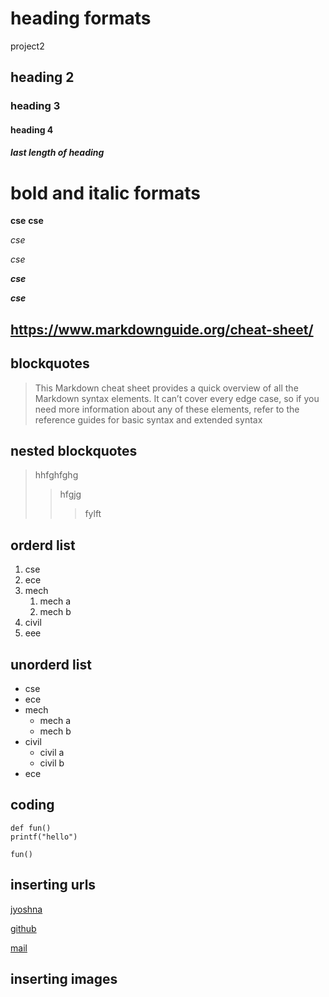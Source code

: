 # heading formats
project2
## heading 2
### heading 3
#### heading 4
##### last length of heading
# bold and italic formats
**cse**
__cse__

*cse*

_cse_

_**cse**_

__*cse*__

## https://www.markdownguide.org/cheat-sheet/

## blockquotes
>This Markdown cheat sheet provides a quick overview of all the Markdown syntax elements. It can’t cover every edge case, so if you need more information about any of these elements, refer to the reference guides for basic syntax and extended syntax
## nested blockquotes
>hhfghfghg
>>hfgjg
>>>fylft
## orderd list
1. cse
2. ece
3. mech
    1. mech a
    1. mech b
4. civil
5. eee
## unorderd list
- cse
- ece
- mech
   * mech a
    * mech b
- civil
    * civil a
    * civil b
- ece    
## coding
```
def fun()
printf("hello")
```
```
fun()
```
  
## inserting urls
[jyoshna](https://www.markdownguide.org/cheat-sheet/)

[github](https://www.google.com/search?q=github&oq=&aqs=chrome.1.69i59i450l8.4011076j0j15&sourceid=chrome&ie=UTF-8)

[mail](https://www.google.com/search?q=gmail+login&oq=gmail&aqs=chrome.1.69i59l2j0i433j0j0i395i433l2j0i395l2j0i395i433l2.2938j1j15&sourceid=chrome&ie=UTF-8)
## inserting images




